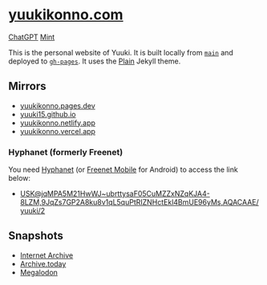 # [yuukikonno.com](https://yuukikonno.com/)

[ChatGPT](https://yuukiarchives.github.io/chatgpt/personal-website-html-only/) [Mint](https://min.togetter.com/yrnWYSS)

This is the personal website of Yuuki.  It is built locally from [`main`](https://github.com/yuuki15/yuuki15.github.io/tree/main) and deployed to [`gh-pages`](https://github.com/yuuki15/yuuki15.github.io/tree/gh-pages).  It uses the [Plain](https://github.com/jekyll-theme-plain/jekyll-theme-plain) Jekyll theme.

## Mirrors

* [yuukikonno.pages.dev](https://yuukikonno.pages.dev/)
* [yuuki15.github.io](https://yuuki15.github.io/)
* [yuukikonno.netlify.app](https://yuukikonno.netlify.app/)
* [yuukikonno.vercel.app](https://yuukikonno.vercel.app/)

### Hyphanet (formerly Freenet)

You need [Hyphanet](https://www.hyphanet.org/) (or [Freenet Mobile](https://f-droid.org/packages/org.freenetproject.mobile/) for Android) to access the link below:

* [USK@jqMPA5M21HwWJ~ubrttysaF05CuMZZxNZqKJA4-8LZM,9JqZs7GP2A8ku8v1qL5quPtRIZNHctEkl4BmUE96yMs,AQACAAE/yuuki/2](http://127.0.0.1:8888/freenet:USK@jqMPA5M21HwWJ~ubrttysaF05CuMZZxNZqKJA4-8LZM,9JqZs7GP2A8ku8v1qL5quPtRIZNHctEkl4BmUE96yMs,AQACAAE/yuuki/2/)

## Snapshots

* [Internet Archive](https://web.archive.org/web/20240215135611/https://yuukikonno.com/)
* [Archive.today](https://archive.today/2024.02.15-135545/https://yuukikonno.com/)
* [Megalodon](https://megalodon.jp/2024-0215-2255-45/https://yuukikonno.com:443/)
